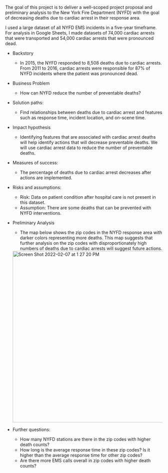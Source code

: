 The goal of this project is to deliver a well-scoped project proposal and preliminary analysis to the New York Fire Department (NYFD) with the goal of decreasing deaths due to cardiac arrest in their response area.

I used a large dataset of all NYFD EMS incidents in a five-year timeframe. For analysis in Google Sheets, I made datasets of 74,000 cardiac arrests that were transported and 54,000 cardiac arrests that were pronounced dead.

- Backstory
    - In 2015, the NYFD responded to 8,508 deaths due to cardiac arrests. From 2011 to 2016, cardiac arrests were responsible for 87% of NYFD incidents where the patient was pronounced dead.
- Business Problem
    - How can NYFD reduce the number of preventable deaths?
- Solution paths:
    - Find relationships between deaths due to cardiac arrest and features such as response time, incident location, and on-scene time.
- Impact hypothesis
    - Identifying features that are associated with cardiac arrest deaths will help identify actions that will decrease preventable deaths. We will use cardiac arrest data to reduce the number of preventable deaths.
- Measures of success:
    - The percentage of deaths due to cardiac arrest decreases after actions are implemented.
- Risks and assumptions:
    - Risk: Data on patient condition after hospital care is not present in this dataset.
    - Assumption: There are some deaths that can be prevented with NYFD interventions.
- Preliminary Analysis
    - The map below shows the zip codes in the NYFD response area with darker colors representing more deaths. This map suggests that further analysis on the zip codes with disproportionately high numbers of deaths due to cardiac arrests will suggest future actions.
    <img width="548" alt="Screen Shot 2022-02-07 at 1 27 20 PM" src="https://user-images.githubusercontent.com/84412675/152886365-c02eb7bd-66d8-46fa-8b89-545052cf1af7.png">

    
- Further questions:
    - How many NYFD stations are there in the zip codes with higher death counts?
    - How long is the average response time in these zip codes? Is it higher than the average response time for other zip codes?
    - Are there more EMS calls overall in zip codes with higher death counts?
